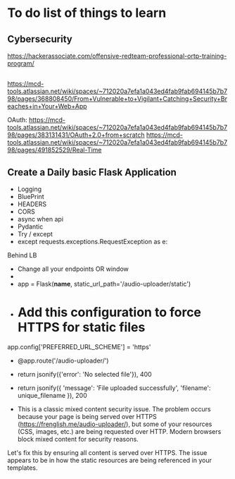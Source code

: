 
# To do list of things to learn

## Cybersecurity
https://hackerassociate.com/offensive-redteam-professional-ortp-training-program/

## 

https://mcd-tools.atlassian.net/wiki/spaces/~712020a7efa1a043ed4fab9fab694145b7b798/pages/368808450/From+Vulnerable+to+Vigilant+Catching+Security+Breaches+in+Your+Web+App

OAuth: https://mcd-tools.atlassian.net/wiki/spaces/~712020a7efa1a043ed4fab9fab694145b7b798/pages/383131431/OAuth+2.0+from+scratch
https://mcd-tools.atlassian.net/wiki/spaces/~712020a7efa1a043ed4fab9fab694145b7b798/pages/491852529/Real-Time

## Create a Daily basic Flask Application

- Logging
- BluePrint
- HEADERS
- CORS
- async when api
- Pydantic
- Try / except
- except requests.exceptions.RequestException as e:



Behind LB
- Change all your endpoints OR window
- <link rel="stylesheet" href="{{ url_for('static', filename='styles.css', _scheme='https') }}">
- app = Flask(__name__, static_url_path='/audio-uploader/static')
- # Add this configuration to force HTTPS for static files
app.config['PREFERRED_URL_SCHEME'] = 'https'
- @app.route('/audio-uploader/')
- return jsonify({'error': 'No selected file'}), 400
- return jsonify({
           'message': 'File uploaded successfully',
           'filename': unique_filename
       }), 200

- This is a classic mixed content security issue. The problem occurs because your page is being served over HTTPS (https://frenglish.me/audio-uploader/), but some of your resources (CSS, images, etc.) are being requested over HTTP. Modern browsers block mixed content for security reasons.

Let's fix this by ensuring all content is served over HTTPS. The issue appears to be in how the static resources are being referenced in your templates.
